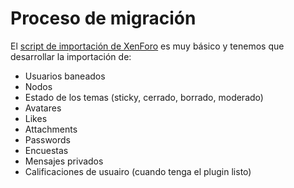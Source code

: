 # Proceso de migración

El [script de importación de XenForo](https://github.com/discourse/discourse/blob/master/script/import_scripts/xenforo.rb) es muy básico y tenemos que desarrollar la importación de:

- Usuarios baneados
- Nodos
- Estado de los temas (sticky, cerrado, borrado, moderado)
- Avatares
- Likes
- Attachments
- Passwords
- Encuestas
- Mensajes privados
- Calificaciones de usuairo (cuando tenga el plugin listo)
